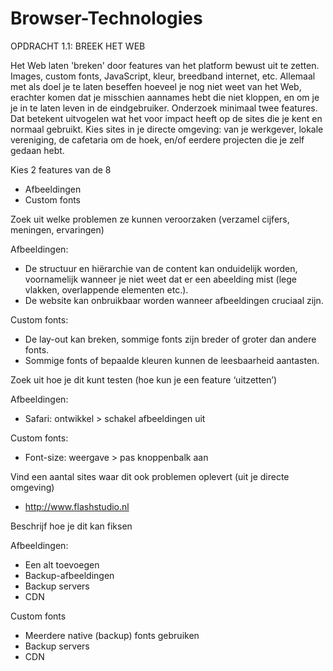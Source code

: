 # Browser-Technologies

OPDRACHT 1.1: BREEK HET WEB

Het Web laten 'breken' door features van het platform bewust uit te zetten. Images, custom fonts, JavaScript, kleur, breedband internet, etc. Allemaal met als doel je te laten beseffen hoeveel je nog niet weet van het Web, erachter komen dat je misschien aannames hebt die niet kloppen, en om je je in te laten leven in de eindgebruiker.
Onderzoek minimaal twee features. Dat betekent uitvogelen wat het voor impact heeft op de sites die je kent en normaal gebruikt. Kies sites in je directe omgeving: van je werkgever, lokale vereniging, de cafetaria om de hoek, en/of eerdere projecten die je zelf gedaan hebt.

Kies 2 features van de 8
- Afbeeldingen
- Custom fonts

Zoek uit welke problemen ze kunnen veroorzaken (verzamel cijfers, meningen, ervaringen)

Afbeeldingen: 
- De structuur en hiërarchie van de content kan onduidelijk worden, voornamelijk wanneer je niet weet dat er een abeelding mist (lege vlakken, overlappende elementen etc.).
- De website kan onbruikbaar worden wanneer afbeeldingen cruciaal zijn.

Custom fonts:
- De lay-out kan breken, sommige fonts zijn breder of groter dan andere fonts.
- Sommige fonts of bepaalde kleuren kunnen de leesbaarheid aantasten.

Zoek uit hoe je dit kunt testen (hoe kun je een feature ‘uitzetten’)

Afbeeldingen:
- Safari: ontwikkel > schakel afbeeldingen uit

Custom fonts:
- Font-size: weergave > pas knoppenbalk aan

Vind een aantal sites waar dit ook problemen oplevert (uit je directe omgeving)
- http://www.flashstudio.nl

Beschrijf hoe je dit kan fiksen

Afbeeldingen:
- Een alt toevoegen
- Backup-afbeeldingen
- Backup servers
- CDN

Custom fonts
- Meerdere native (backup) fonts gebruiken
- Backup servers
- CDN
